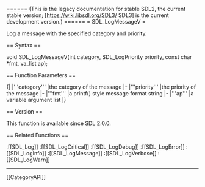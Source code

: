 ====== (This is the legacy documentation for stable SDL2, the current stable version; [https://wiki.libsdl.org/SDL3/ SDL3] is the current development version.) ======
= SDL_LogMessageV =

Log a message with the specified category and priority.

== Syntax ==

<syntaxhighlight lang='c'>
void SDL_LogMessageV(int category,
                     SDL_LogPriority priority,
                     const char *fmt, va_list ap);
</syntaxhighlight>

== Function Parameters ==

{|
|'''category'''
|the category of the message
|-
|'''priority'''
|the priority of the message
|-
|'''fmt'''
|a printf() style message format string
|-
|'''ap'''
|a variable argument list
|}

== Version ==

This function is available since SDL 2.0.0.

== Related Functions ==

:[[SDL_Log]]
:[[SDL_LogCritical]]
:[[SDL_LogDebug]]
:[[SDL_LogError]]
:[[SDL_LogInfo]]
:[[SDL_LogMessage]]
:[[SDL_LogVerbose]]
:[[SDL_LogWarn]]

----
[[CategoryAPI]]



